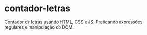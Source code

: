 # contador-letras
Contador de letras usando HTML, CSS e JS. Praticando expressões regulares e manipulação do DOM. 
